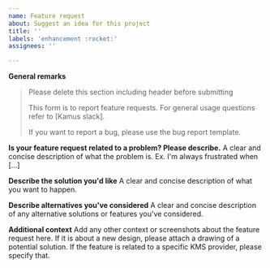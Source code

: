 ```yaml
---
name: Feature request
about: Suggest an idea for this project
title: ''
labels: 'enhancement :rocket:'
assignees: ''

---
```


**General remarks**

> Please delete this section including header before submitting
>
> This form is to report feature requests. For general usage questions refer to 
>       [Kamus slack].
>
> If you want to report a bug, please use the bug report template.

**Is your feature request related to a problem? Please describe.**
A clear and concise description of what the problem is. Ex. I'm always frustrated when [...]

**Describe the solution you'd like**
A clear and concise description of what you want to happen.

**Describe alternatives you've considered**
A clear and concise description of any alternative solutions or features you've considered.

**Additional context**
Add any other context or screenshots about the feature request here. If it is about a new design, please attach a drawing of a potential solution.
If the feature is related to a specific KMS provider, please specify that.